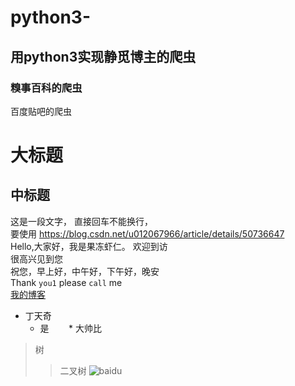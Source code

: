 # python3-

## 用python3实现静觅博主的爬虫


### 糗事百科的爬虫

百度贴吧的爬虫

大标题
=======

中标题
-----------

这是一段文字，
直接回车不能换行，<br>要使用
https://blog.csdn.net/u012067966/article/details/50736647<br>
    Hello,大家好，我是果冻虾仁。 
    欢迎到访  
    很高兴见到您  
    祝您，早上好，中午好，下午好，晚安  <br>
Thank `you1`  please `call` me<br>
[我的博客](http://blog.csdn.net/guodongxiaren )<br>

* 丁天奇
    * 是
        * 大帅比<br>
>树
>>二叉树
![baidu](http://www.baidu.com/img/bdlogo.gif "百度logo")  
